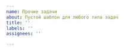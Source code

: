 ```yaml
---
name: Прочие задачи
about: Пустой шаблон для любого типа задач
title: ''
labels: ''
assignees: ''

---
```



